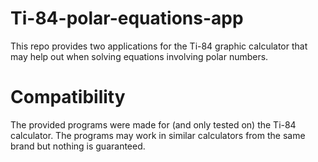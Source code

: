 # Ti-84-polar-equations-app
This repo provides two applications for the Ti-84 graphic calculator that may help out when solving equations involving polar numbers.

# Compatibility
The provided programs were made for (and only tested on) the Ti-84 calculator. 
The programs may work in similar calculators from the same brand but nothing is guaranteed.  

